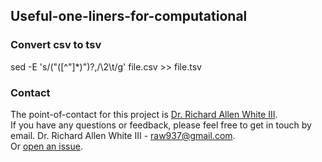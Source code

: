 ## Useful-one-liners-for-computational

### Convert csv to tsv 
sed -E 's/("([^"]*)")?,/\2\t/g' file.csv >> file.tsv

### Contact 
The point-of-contact for this project is [Dr. Richard Allen White III](https://github.com/raw937).<br />
If you have any questions or feedback, please feel free to get in touch by email. 
Dr. Richard Allen White III - raw937@gmail.com.  <br />
Or [open an issue](https://github.com/raw937//Useful-one-liners-for-computational/issues).
